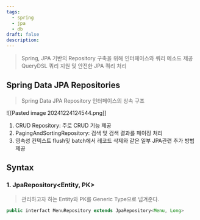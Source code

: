 ```yaml
---
tags:
  - spring
  - jpa
  - db
draft: false
description:
---
```

> Spring, JPA 기반의 Repository 구축을 위해 인터페이스와 쿼리 메소드 제공
> QueryDSL 쿼리 지원 및 안전한 JPA 쿼리 처리

## Spring Data JPA Repositories
> Spring Data JPA Repository 인터페이스의 상속 구조

![[Pasted image 20241224124544.png]]

1. CRUD Repository: 주로 CRUD 기능 제공
2. PagingAndSortingRepository: 검색 및 검색 결과를 페이징 처리
3. 영속성 컨텍스트 flush및 batch에서 레코드 삭제와 같은 일부 JPA관련 추가 방법 제공
## Syntax

### 1. JpaRepository<Entity, PK>
> 관리하고자 하는 Entity와 PK를 Generic Type으로 넘겨준다.
```Java
public interfact MenuRepository extends JpaRepository<Menu, Long>
```
